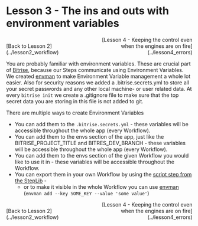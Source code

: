 # Lesson 3 - The ins and outs with environment variables

<div style="text-align: left;display: inline-block; width: 50%;">[Back to Lesson 2](../lesson2_workflow)</div><div style="text-align: right;display: inline-block; width: 50%;">[Lesson 4 - Keeping the control even when the engines are on fire](../lesson4_errors)</div>

You are probably familiar with environment variables. These are crucial part of [Bitrise](https://bitrise.io), because our Steps communicate using Environment Variables. We created [envman](https://github.com/bitrise-io/envman) to make Environment Variable management a whole lot easier. Also for security reasons we added a .bitrise.secrets.yml to store all your secret passwords and any other local machine- or user related data. At every `bitrise init` we create a .gitignore file to make sure that the top secret data you are storing in this file is not added to git.

There are multiple ways to create Environment Variables

- You can add them to the `.bitrise.secrets.yml` - these variables will be accessible throughout the whole app (every Workflow).
- You can add them to the envs section of the app, just like the BITRISE_PROJECT_TITLE and BITRES_DEV_BRANCH - these variables will be accessible throughout the whole app (every Workflow).
- You can add them to the envs section of the given Workflow you would like to use it in - these variables will be accessible throughout the Workflow.
- You can export them in your own Workflow by using the [script step from the StepLib](https://github.com/bitrise-io/bitrise-steplib/tree/master/steps/script) -
  - or to make it visible in the whole Workflow you can use [envman](https://github.com/bitrise-io/envman) (`envman add --key SOME_KEY --value 'some value'`)

<div style="text-align: left;display: inline-block; width: 50%;">[Back to Lesson 2](../lesson2_workflow)</div><div style="text-align: right;display: inline-block; width: 50%;">[Lesson 4 - Keeping the control even when the engines are on fire](../lesson4_errors)</div>
